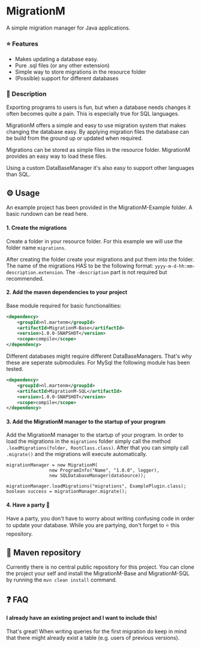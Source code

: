 # MigrationM
A simple migration manager for Java applications.

### ⭐ Features
* Makes updating a database easy.
* Pure .sql files (or any other extension)
* Simple way to store migrations in the resource folder
* (Possible) support for different databases

### 📃 Description
Exporting programs to users is fun, but when a database needs changes it often becomes quite a pain. This is especially true for SQL languages.

MigrationM offers a simple and easy to use migration system that makes changing the database easy.
By applying migration files the database can be build from the ground up or updated when required.

Migrations can be stored as simple files in the resource folder. MigrationM provides an easy way to load these files.

Using a custom DataBaseManager it's also easy to support other languages than SQL.

## ⚙ Usage
An example project has been provided in the MigrationM-Example folder.
A basic rundown can be read here.

#### 1. Create the migrations
Create a folder in your resource folder. For this example we will use the folder name `migrations`.

After creating the folder create your migrations and put them into the folder. The name of the migrations HAS to be the following format: `yyyy-m-d-hh:mm-description.extension`. The `-description` part is not required but recommended.

#### 2. Add the maven dependencies to your project
Base module required for basic functionalities:
```xml
<dependency>
    <groupId>nl.martenm</groupId>
    <artifactId>MigrationM-Base</artifactId>
    <version>1.0.0-SNAPSHOT</version>
    <scope>compile</scope>
</dependency>
```

Different databases might require different DataBaseManagers. That's why these are seperate submodules.
For MySql the following module has been tested.
```xml
<dependency>
    <groupId>nl.martenm</groupId>
    <artifactId>MigrationM-SQL</artifactId>
    <version>1.0.0-SNAPSHOT</version>
    <scope>compile</scope>
</dependency>
```

#### 3. Add the MigrationM manager to the startup of your program
Add the MigrationM manager to the startup of your program.
In order to load the migrations in the `migrations` folder simply call the method `.loadMigrations(folder, RootClass.class)`.
After that you can simply call `.migrate()` and the migrations will execute automatically.
```jave
migrationManager = new MigrationM(
                new ProgramInfo("Name", "1.0.0", logger),
                new SQLDatabaseManager(dataSource));

migrationManager.loadMigrations("migrations", ExamplePlugin.class);
boolean success = migrationManager.migrate();
```

#### 4. Have a party 🎉
Have a party, you don't have to worry about writing confusing code in order to update your database.
While you are partying, don't forget to ⭐ this repository.

## 📎 Maven repository
Currently there is no central public repository for this project.
You can clone the project your self and install the MigrationM-Base and MigrationM-SQL by running the `mvn clean install` command.

##  ❓ FAQ
#### I already have an existing project and I want to include this!
That's great! When writing queries for the first migration do keep in mind that there might already exist a table (e.g. users of previous versions).
